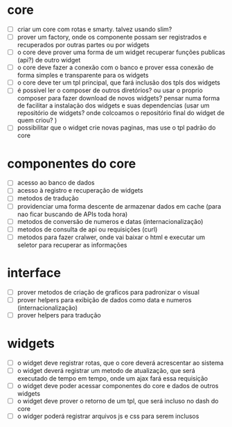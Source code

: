 # core
- [ ] criar um core com rotas e smarty. talvez usando slim?
- [ ] prover um factory, onde os componente possam ser registrados e recuperados por outras partes ou por widgets
- [ ] o core deve prover uma forma de um widget recuperar funções publicas (api?) de outro widget
- [ ] o core deve fazer a conexão com o banco e prover essa conexão de forma simples e transparente para os widgets
- [ ] o core deve ter um tpl principal, que fará inclusão dos tpls dos widgets
- [ ] é possivel ler o composer de outros diretórios? ou usar o proprio composer para fazer download de novos widgets? pensar numa forma de facilitar a instalação dos widgets e suas dependencias (usar um repositório de widgets? onde colcoamos o repositório final do widget de quem criou? )
- [ ] possibilitar que o widget crie novas paginas, mas use o tpl padrão do core

# componentes do core
- [ ] acesso ao banco de dados
- [ ] acesso à registro e recuperação de widgets
- [ ] metodos de tradução
- [ ] providenciar uma forma descente de armazenar dados em cache (para nao ficar buscando de APIs toda hora)
- [ ] metodos de conversão de numeros e datas (internacionalização)
- [ ] metodos de consulta de api ou requisições (curl)
- [ ] metodos para fazer cralwer, onde vai baixar o html e executar um seletor para recuperar as informações

# interface
- [ ] prover metodos de criação de graficos para padronizar o visual
- [ ] prover helpers para exibição de dados como data e numeros (internacionalização)
- [ ] prover helpers para tradução

# widgets

- [ ] o widget deve registrar rotas, que o core deverá acrescentar ao sistema
- [ ] o widget deverá registrar um metodo de atualização, que será executado de tempo em tempo, onde um ajax fará essa requisição
- [ ] o widget deve poder acessar componentes do core e dados de outros widgets
- [ ] o widget deve prover o retorno de um tpl, que será incluso no dash do core
- [ ] o widger poderá registrar arquivos js e css para serem inclusos
